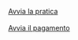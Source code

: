 [Avvia la pratica](https://serviziinrete.regione.umbria.it/lc/content/dam/formsanddocuments/01212820540_Caccia/pagamento_tassa_regionale/jcr:content?wcmmode=disabled&dataRef=http%3A%2F%2Flocalhost%3A8080%2Frest%2Fservices%2FModulisticaOnline%2FGetForm%2FPrecompiledData%3Fin_string_formid%3Dpagamento_tassa_regionale%26in_string_extensions%3DAF%26in_int_id_dipartimento%3D4%26in_int_id_ente%3D1%26in_xml_data%3D%26in_string_pathdata%3D)<br>
<br>
[Avvia il pagamento](https://pagoumbria.regione.umbria.it/pagoumbria/addon/caccia/edit.jsf?m=4&idEnte=33ED3E1B55346CBB000)
